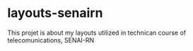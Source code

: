 # layouts-senairn
This projet is about my layouts utilized in technican course of telecomunications, SENAI-RN
